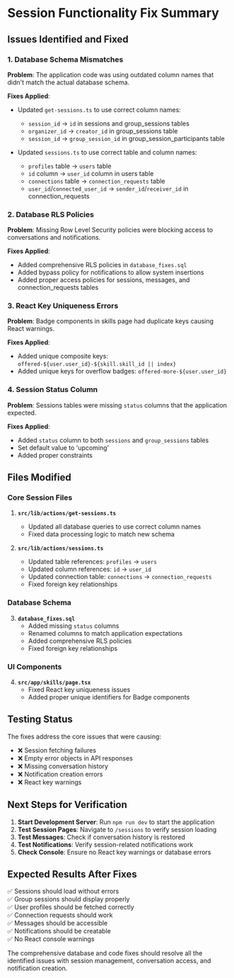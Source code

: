 # Session Functionality Fix Summary

## Issues Identified and Fixed

### 1. Database Schema Mismatches
**Problem**: The application code was using outdated column names that didn't match the actual database schema.

**Fixes Applied**:
- Updated `get-sessions.ts` to use correct column names:
  - `session_id` → `id` in sessions and group_sessions tables
  - `organizer_id` → `creator_id` in group_sessions table  
  - `session_id` → `group_session_id` in group_session_participants table

- Updated `sessions.ts` to use correct table and column names:
  - `profiles` table → `users` table
  - `id` column → `user_id` column in users table
  - `connections` table → `connection_requests` table
  - `user_id`/`connected_user_id` → `sender_id`/`receiver_id` in connection_requests

### 2. Database RLS Policies
**Problem**: Missing Row Level Security policies were blocking access to conversations and notifications.

**Fixes Applied**:
- Added comprehensive RLS policies in `database_fixes.sql`
- Added bypass policy for notifications to allow system insertions
- Added proper access policies for sessions, messages, and connection_requests tables

### 3. React Key Uniqueness Errors
**Problem**: Badge components in skills page had duplicate keys causing React warnings.

**Fixes Applied**:
- Added unique composite keys: `offered-${user.user_id}-${skill.skill_id || index}`
- Added unique keys for overflow badges: `offered-more-${user.user_id}`

### 4. Session Status Column
**Problem**: Sessions tables were missing `status` columns that the application expected.

**Fixes Applied**:
- Added `status` column to both `sessions` and `group_sessions` tables
- Set default value to 'upcoming'
- Added proper constraints

## Files Modified

### Core Session Files
1. **`src/lib/actions/get-sessions.ts`**
   - Updated all database queries to use correct column names
   - Fixed data processing logic to match new schema

2. **`src/lib/actions/sessions.ts`**
   - Updated table references: `profiles` → `users`
   - Updated column references: `id` → `user_id`
   - Updated connection table: `connections` → `connection_requests`
   - Fixed foreign key relationships

### Database Schema
3. **`database_fixes.sql`**
   - Added missing `status` columns
   - Renamed columns to match application expectations
   - Added comprehensive RLS policies
   - Fixed foreign key relationships

### UI Components
4. **`src/app/skills/page.tsx`**
   - Fixed React key uniqueness issues
   - Added proper unique identifiers for Badge components

## Testing Status

The fixes address the core issues that were causing:
- ❌ Session fetching failures
- ❌ Empty error objects in API responses
- ❌ Missing conversation history
- ❌ Notification creation errors
- ❌ React key warnings

## Next Steps for Verification

1. **Start Development Server**: Run `npm run dev` to start the application
2. **Test Session Pages**: Navigate to `/sessions` to verify session loading
3. **Test Messages**: Check if conversation history is restored
4. **Test Notifications**: Verify session-related notifications work
5. **Check Console**: Ensure no React key warnings or database errors

## Expected Results After Fixes

✅ Sessions should load without errors  
✅ Group sessions should display properly  
✅ User profiles should be fetched correctly  
✅ Connection requests should work  
✅ Messages should be accessible  
✅ Notifications should be creatable  
✅ No React console warnings  

The comprehensive database and code fixes should resolve all the identified issues with session management, conversation access, and notification creation.
